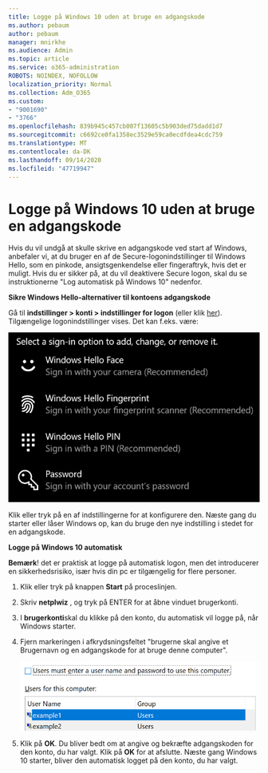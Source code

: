 ```yaml
---
title: Logge på Windows 10 uden at bruge en adgangskode
ms.author: pebaum
author: pebaum
manager: mnirkhe
ms.audience: Admin
ms.topic: article
ms.service: o365-administration
ROBOTS: NOINDEX, NOFOLLOW
localization_priority: Normal
ms.collection: Adm_O365
ms.custom:
- "9001690"
- "3766"
ms.openlocfilehash: 839b945c457cb007f13605c5b903ded75dadd1d7
ms.sourcegitcommit: c6692ce0fa1358ec3529e59ca0ecdfdea4cdc759
ms.translationtype: MT
ms.contentlocale: da-DK
ms.lasthandoff: 09/14/2020
ms.locfileid: "47719947"
---
```

# <a name="sign-in-to-windows-10-without-using-a-password"></a>Logge på Windows 10 uden at bruge en adgangskode

Hvis du vil undgå at skulle skrive en adgangskode ved start af Windows, anbefaler vi, at du bruger en af de Secure-logonindstillinger til Windows Hello, som en pinkode, ansigtsgenkendelse eller fingeraftryk, hvis det er muligt. Hvis du er sikker på, at du vil deaktivere Secure logon, skal du se instruktionerne "Log automatisk på Windows 10" nedenfor.

**Sikre Windows Hello-alternativer til kontoens adgangskode**

Gå til **indstillinger > konti > indstillinger for logon** (eller klik [her](ms-settings:signinoptions?activationSource=GetHelp)). Tilgængelige logonindstillinger vises. Det kan f.eks. være:

![Logonindstillinger.](media/sign-in-options.png)

Klik eller tryk på en af indstillingerne for at konfigurere den. Næste gang du starter eller låser Windows op, kan du bruge den nye indstilling i stedet for en adgangskode. 

**Logge på Windows 10 automatisk**

**Bemærk**! det er praktisk at logge på automatisk logon, men det introducerer en sikkerhedsrisiko, især hvis din pc er tilgængelig for flere personer. 

1. Klik eller tryk på knappen **Start** på proceslinjen.

2. Skriv **netplwiz** , og tryk på ENTER for at åbne vinduet brugerkonti.

3. I **brugerkonti**skal du klikke på den konto, du automatisk vil logge på, når Windows starter.

4. Fjern markeringen i afkrydsningsfeltet "brugerne skal angive et Brugernavn og en adgangskode for at bruge denne computer".

    ![Brugerne skal angive et Brugernavn og en adgangskode indstilling.](media/users-must-enter-username.png)

5. Klik på **OK**. Du bliver bedt om at angive og bekræfte adgangskoden for den konto, du har valgt. Klik på **OK** for at afslutte. Næste gang Windows 10 starter, bliver den automatisk logget på den konto, du har valgt.
